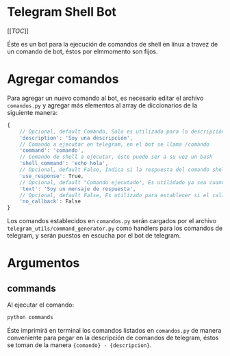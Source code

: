 # Telegram Shell Bot

[[_TOC_]]

Éste es un bot para la ejecución de comandos de shell en línux a travez de un comando de bot, éstos por elmmomento son fijos.

# Agregar comandos
Para agregar un nuevo comando al bot, es necesario editar el archivo `comandos.py` y agregar más elementos al array de diccionarios de la siguiente manera:
```javascript
{
    // Opcional, default Comando, Solo es utilizado para la descripción del comando commands
    'description': 'Soy una descripción',
    // Comando a ejecutar en telegram, en el bot se llama /comando
    'command': 'comando',
    // Comando de shell a ejecutar, éste puede ser a su vez un bash
    'shell_command': 'echo hola',
    // Opcional, default False, Indica si la respuesta del comando shell será enviada como respuesta del comando de telegram
    'use_response': True,
    // Opcional, default "Comando ejecutado", Es utilidado ya sea cuando el comando shell falla o cuando use_response es false y es necesario establecer una respuesta extra.
    'text': 'Soy un mensaje de respuesta',
    // Opcional, default False, Es utilizado para establecer si el callback que lanza la respuesta de telegram será ejecutado o no, si es True, no será enviada ninguna respuesta al cliente de telegram.
    'no_callback': False
}
```

Los comandos establecidos en `comandos.py` serán cargados por el archivo `telegram_utils/command_generator.py` como handlers para los comandos de telegram, y serán puestos en escucha por el bot de telegram.

# Argumentos
## commands
Al ejecutar el comando:
```sh
python commands
```

Éste imprimirá en terminal los comandos listados en `comandos.py` de manera conveniente para pegar en la descripción de comandos de telegram, éstos se toman de la manera `{comando} - {descripcion}`.
